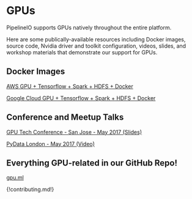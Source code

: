# GPUs 

PipelineIO supports GPUs natively throughout the entire platform.

Here are some publically-available resources including Docker images, source code, Nvidia driver and toolkit configuration, videos, slides, and workshop materials that demonstrate our support for GPUs.

## Docker Images
[AWS GPU + Tensorflow + Spark + HDFS + Docker](https://github.com/fluxcapacitor/pipeline/wiki/AWS-GPU-Tensorflow-Docker)

[Google Cloud GPU + Tensorflow + Spark + HDFS + Docker](https://github.com/fluxcapacitor/pipeline/wiki/GCP-GPU-Tensorflow-Docker)

## Conference and Meetup Talks
[GPU Tech Conference - San Jose - May 2017 (Slides)](https://www.slideshare.net/cfregly/high-performance-distributed-tensorflow-with-gpus-nvidia-gpu-tech-conference-may-08-2017)

[PyData London - May 2017 (Video)](https://www.youtube.com/watch?v=TuGszWtR0ss)

## Everything GPU-related in our GitHub Repo!
[gpu.ml](https://github.com/fluxcapacitor/pipeline/tree/master/gpu.ml)

{!contributing.md!}
